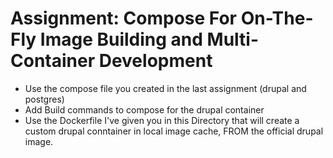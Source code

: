 # Assignment: Compose For On-The-Fly Image Building and Multi-Container Development

- Use the compose file you created in the last assignment (drupal and postgres)
- Add Build commands to compose for the drupal container
- Use the Dockerfile I've given you in this Directory that will create a custom drupal conntainer in local image cache, FROM the official drupal image.

